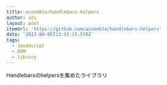 ```yaml
---
title: assemble/handlebars-helpers
author: azu
layout: post
itemUrl: 'https://github.com/assemble/handlebars-helpers'
date: '2013-08-05T13:15:15.576Z'
tags:
  - JavaScript
  - DOM
  - library
---
```

Handlebarsのhelpersを集めたライブラリ
